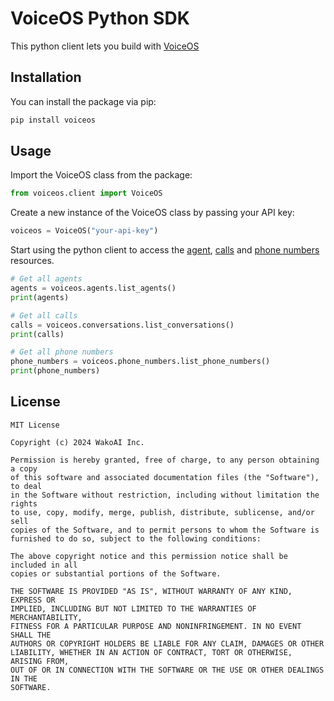 # VoiceOS Python SDK

This python client lets you build with [VoiceOS](https://voiceos.io)

## Installation

You can install the package via pip:

```bash
pip install voiceos
```

## Usage

Import the VoiceOS class from the package:

```python
from voiceos.client import VoiceOS
```

Create a new instance of the VoiceOS class by passing your API key:

```python
voiceos = VoiceOS("your-api-key")
```

Start using the python client to access the [agent](https://docs.voiceos.io/api-reference/agents/get), [calls](https://docs.voiceos.io/api-reference/conversations/get) and [phone numbers](https://docs.voiceos.io/api-reference/phone-numbers/get) resources.

```python
# Get all agents
agents = voiceos.agents.list_agents()
print(agents)

# Get all calls
calls = voiceos.conversations.list_conversations()
print(calls)

# Get all phone numbers
phone_numbers = voiceos.phone_numbers.list_phone_numbers()
print(phone_numbers)
```

## License

```
MIT License

Copyright (c) 2024 WakoAI Inc.

Permission is hereby granted, free of charge, to any person obtaining a copy
of this software and associated documentation files (the "Software"), to deal
in the Software without restriction, including without limitation the rights
to use, copy, modify, merge, publish, distribute, sublicense, and/or sell
copies of the Software, and to permit persons to whom the Software is
furnished to do so, subject to the following conditions:

The above copyright notice and this permission notice shall be included in all
copies or substantial portions of the Software.

THE SOFTWARE IS PROVIDED "AS IS", WITHOUT WARRANTY OF ANY KIND, EXPRESS OR
IMPLIED, INCLUDING BUT NOT LIMITED TO THE WARRANTIES OF MERCHANTABILITY,
FITNESS FOR A PARTICULAR PURPOSE AND NONINFRINGEMENT. IN NO EVENT SHALL THE
AUTHORS OR COPYRIGHT HOLDERS BE LIABLE FOR ANY CLAIM, DAMAGES OR OTHER
LIABILITY, WHETHER IN AN ACTION OF CONTRACT, TORT OR OTHERWISE, ARISING FROM,
OUT OF OR IN CONNECTION WITH THE SOFTWARE OR THE USE OR OTHER DEALINGS IN THE
SOFTWARE.
```